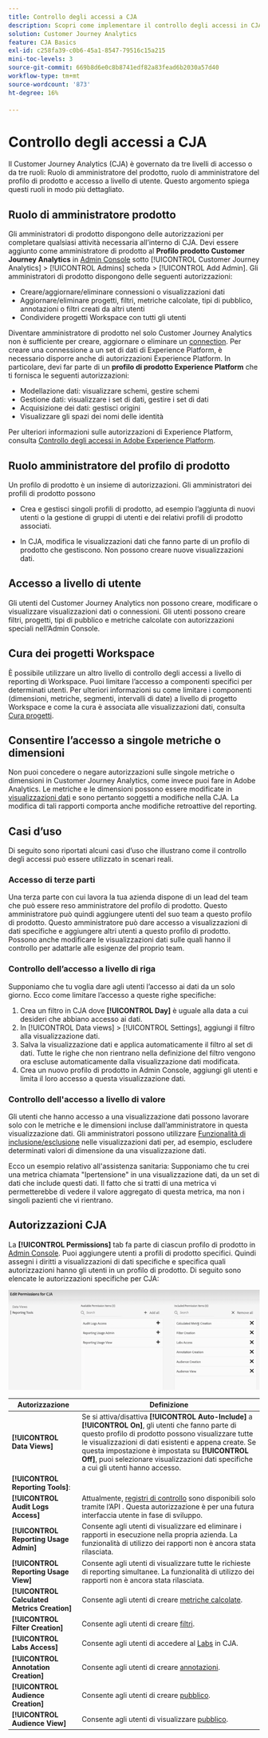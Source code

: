 ```yaml
---
title: Controllo degli accessi a CJA
description: Scopri come implementare il controllo degli accessi in CJA.
solution: Customer Journey Analytics
feature: CJA Basics
exl-id: c258fa39-c0b6-45a1-8547-79516c15a215
mini-toc-levels: 3
source-git-commit: 669b8d6e0c8b8741edf82a83fead6b2030a57d40
workflow-type: tm+mt
source-wordcount: '873'
ht-degree: 16%

---
```


# Controllo degli accessi a CJA

Il Customer Journey Analytics (CJA) è governato da tre livelli di accesso o da tre ruoli: Ruolo di amministratore del prodotto, ruolo di amministratore del profilo di prodotto e accesso a livello di utente. Questo argomento spiega questi ruoli in modo più dettagliato.

## Ruolo di amministratore prodotto

Gli amministratori di prodotto dispongono delle autorizzazioni per completare qualsiasi attività necessaria all’interno di CJA. Devi essere aggiunto come amministratore di prodotto al **Profilo prodotto Customer Journey Analytics** in [Admin Console](https://adminconsole.adobe.com/enterprise/) sotto [!UICONTROL Customer Journey Analytics] > [!UICONTROL Admins] scheda > [!UICONTROL Add Admin]. Gli amministratori di prodotto dispongono delle seguenti autorizzazioni:

* Creare/aggiornare/eliminare connessioni o visualizzazioni dati
* Aggiornare/eliminare progetti, filtri, metriche calcolate, tipi di pubblico, annotazioni o filtri creati da altri utenti
* Condividere progetti Workspace con tutti gli utenti

Diventare amministratore di prodotto nel solo Customer Journey Analytics non è sufficiente per creare, aggiornare o eliminare un [connection](/help/connections/overview.md). Per creare una connessione a un set di dati di Experience Platform, è necessario disporre anche di autorizzazioni Experience Platform. In particolare, devi far parte di un **profilo di prodotto Experience Platform** che ti fornisca le seguenti autorizzazioni:

* Modellazione dati: visualizzare schemi, gestire schemi
* Gestione dati: visualizzare i set di dati, gestire i set di dati
* Acquisizione dei dati: gestisci origini
* Visualizzare gli spazi dei nomi delle identità

Per ulteriori informazioni sulle autorizzazioni di Experience Platform, consulta [Controllo degli accessi in Adobe Experience Platform](https://experienceleague.adobe.com/docs/experience-platform/access-control/home.html?lang=it).

## Ruolo amministratore del profilo di prodotto

Un profilo di prodotto è un insieme di autorizzazioni. Gli amministratori dei profili di prodotto possono

* Crea e gestisci singoli profili di prodotto, ad esempio l’aggiunta di nuovi utenti o la gestione di gruppi di utenti e dei relativi profili di prodotto associati.

* In CJA, modifica le visualizzazioni dati che fanno parte di un profilo di prodotto che gestiscono. Non possono creare nuove visualizzazioni dati.

## Accesso a livello di utente

Gli utenti del Customer Journey Analytics non possono creare, modificare o visualizzare visualizzazioni dati o connessioni. Gli utenti possono creare filtri, progetti, tipi di pubblico e metriche calcolate con autorizzazioni speciali nell’Admin Console.

## Cura dei progetti Workspace

È possibile utilizzare un altro livello di controllo degli accessi a livello di reporting di Workspace. Puoi limitare l’accesso a componenti specifici per determinati utenti. Per ulteriori informazioni su come limitare i componenti (dimensioni, metriche, segmenti, intervalli di date) a livello di progetto Workspace e come la cura è associata alle visualizzazioni dati, consulta [Cura progetti](/help/analysis-workspace/curate-share/curate.md).

## Consentire l’accesso a singole metriche o dimensioni

Non puoi concedere o negare autorizzazioni sulle singole metriche o dimensioni in Customer Journey Analytics, come invece puoi fare in Adobe Analytics. Le metriche e le dimensioni possono essere modificate in [visualizzazioni dati](/help/data-views/data-views.md) e sono pertanto soggetti a modifiche nella CJA. La modifica di tali rapporti comporta anche modifiche retroattive del reporting.

## Casi d’uso

Di seguito sono riportati alcuni casi d’uso che illustrano come il controllo degli accessi può essere utilizzato in scenari reali.

### Accesso di terze parti

Una terza parte con cui lavora la tua azienda dispone di un lead del team che può essere reso amministratore del profilo di prodotto. Questo amministratore può quindi aggiungere utenti del suo team a questo profilo di prodotto. Questo amministratore può dare accesso a visualizzazioni di dati specifiche e aggiungere altri utenti a questo profilo di prodotto. Possono anche modificare le visualizzazioni dati sulle quali hanno il controllo per adattarle alle esigenze del proprio team.

### Controllo dell’accesso a livello di riga

Supponiamo che tu voglia dare agli utenti l’accesso ai dati da un solo giorno. Ecco come limitare l’accesso a queste righe specifiche:

1. Crea un filtro in CJA dove **[!UICONTROL Day]** è uguale alla data a cui desideri che abbiano accesso ai dati.
1. In [!UICONTROL Data views] > [!UICONTROL Settings], aggiungi il filtro alla visualizzazione dati.
1. Salva la visualizzazione dati e applica automaticamente il filtro al set di dati. Tutte le righe che non rientrano nella definizione del filtro vengono ora escluse automaticamente dalla visualizzazione dati modificata.
1. Crea un nuovo profilo di prodotto in Admin Console, aggiungi gli utenti e limita il loro accesso a questa visualizzazione dati.

### Controllo dell&#39;accesso a livello di valore

Gli utenti che hanno accesso a una visualizzazione dati possono lavorare solo con le metriche e le dimensioni incluse dall’amministratore in questa visualizzazione dati. Gli amministratori possono utilizzare [Funzionalità di inclusione/esclusione](/help/data-views/component-settings/include-exclude-values.md) nelle visualizzazioni dati per, ad esempio, escludere determinati valori di dimensione da una visualizzazione dati.

Ecco un esempio relativo all&#39;assistenza sanitaria: Supponiamo che tu crei una metrica chiamata &quot;Ipertensione&quot; in una visualizzazione dati, da un set di dati che include questi dati. Il fatto che si tratti di una metrica vi permetterebbe di vedere il valore aggregato di questa metrica, ma non i singoli pazienti che vi rientrano.

## Autorizzazioni CJA

La **[!UICONTROL Permissions]** tab fa parte di ciascun profilo di prodotto in [Admin Console](https://adminconsole.adobe.com/enterprise/). Puoi aggiungere utenti a profili di prodotto specifici. Quindi assegni i diritti a visualizzazioni di dati specifiche e specifica quali autorizzazioni hanno gli utenti in un profilo di prodotto. Di seguito sono elencate le autorizzazioni specifiche per CJA:

![autorizzazioni di admin console](assets/permissions.png)

| Autorizzazione | Definizione |
| --- | --- |
| **[!UICONTROL Data Views]** | Se si attiva/disattiva **[!UICONTROL Auto-Include]** a **[!UICONTROL On]**, gli utenti che fanno parte di questo profilo di prodotto possono visualizzare tutte le visualizzazioni di dati esistenti e appena create. Se questa impostazione è impostata su **[!UICONTROL Off]**, puoi selezionare visualizzazioni dati specifiche a cui gli utenti hanno accesso. |
| **[!UICONTROL Reporting Tools]**: |  |
| **[!UICONTROL Audit Logs Access]** | Attualmente, [registri di controllo](https://adobe.io/cja-apis/docs/endpoints/auditlogs/) sono disponibili solo tramite l’API . Questa autorizzazione è per una futura interfaccia utente in fase di sviluppo. |
| **[!UICONTROL Reporting Usage Admin]** | Consente agli utenti di visualizzare ed eliminare i rapporti in esecuzione nella propria azienda. La funzionalità di utilizzo dei rapporti non è ancora stata rilasciata. |
| **[!UICONTROL Reporting Usage View]** | Consente agli utenti di visualizzare tutte le richieste di reporting simultanee. La funzionalità di utilizzo dei rapporti non è ancora stata rilasciata. |
| **[!UICONTROL Calculated Metrics Creation]** | Consente agli utenti di creare [metriche calcolate](/help/components/calc-metrics/calc-metr-overview.md). |
| **[!UICONTROL Filter Creation]** | Consente agli utenti di creare [filtri](/help/components/filters/filters-overview.md). |
| **[!UICONTROL Labs Access]** | Consente agli utenti di accedere al [Labs](/help/labs/labs.md) in CJA. |
| **[!UICONTROL Annotation Creation]** | Consente agli utenti di creare [annotazioni](/help/components/annotations/overview.md). |
| **[!UICONTROL Audience Creation]** | Consente agli utenti di creare [pubblico](/help/components/audiences/audiences-overview.md). |
| **[!UICONTROL Audience View]** | Consente agli utenti di visualizzare [pubblico](/help/components/audiences/audiences-overview.md). |
